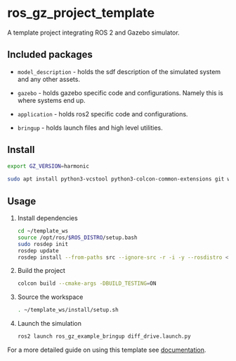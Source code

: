 # ros_gz_project_template
A template project integrating ROS 2 and Gazebo simulator.

## Included packages

* `model_description` - holds the sdf description of the simulated system and any other assets.

* `gazebo` - holds gazebo specific code and configurations. Namely this is where systems end up.

* `application` - holds ros2 specific code and configurations.

* `bringup` - holds launch files and high level utilities.


## Install

```bash
export GZ_VERSION=harmonic
    
sudo apt install python3-vcstool python3-colcon-common-extensions git wget
```

## Usage

1. Install dependencies

    ```bash
    cd ~/template_ws
    source /opt/ros/$ROS_DISTRO/setup.bash
    sudo rosdep init
    rosdep update
    rosdep install --from-paths src --ignore-src -r -i -y --rosdistro <ROS_DISTRO>
    ```

1. Build the project

    ```bash
    colcon build --cmake-args -DBUILD_TESTING=ON
    ```

1. Source the workspace

    ```bash
    . ~/template_ws/install/setup.sh
    ```

1. Launch the simulation

    ```bash
    ros2 launch ros_gz_example_bringup diff_drive.launch.py
    ```

For a more detailed guide on using this template see [documentation](https://gazebosim.org/docs/latest/ros_gz_project_template_guide).
